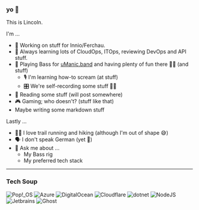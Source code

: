 ### yo 👋

<!--
**lincolnpires/lincolnpires** is a ✨ _special_ ✨ repository because its `README.md` (this file) appears on your GitHub profile.
-->

This is Lincoln.

I'm ...
- 🔭 Working on stuff for Innio/Ferchau.
- 🌱 Always learning lots of CloudOps, ITOps, reviewing DevOps and API stuff.
- 🎵 Playing Bass for [uManic.band](https://uManic.band) and having plenty of fun there 🤘🏾 (and stuff)
  - 🎙️ I'm learning how-to scream (at stuff)
  - 🎛️ We're self-recording some stuff 🤞🏾
- 📖 Reading some stuff (will post somewhere) <!-- `IT Strategy` by Jim Maholic and `Limitless` by Jim Kwik -->
- 🎮 Gaming; who doesn't? (stuff like that)
- Maybe writing some markdown stuff

Lastly ...
- 🏃🏾‍ I love trail running and hiking (although I'm out of shape 😅)
- 🗣 I don't speak German (yet 🤔)
- 💬 Ask me about ...
  - My Bass rig
  - My preferred tech stack

---
### Tech Soup
![Pop!_OS](https://img.shields.io/badge/Pop!_OS-49b8c6.svg?style=for-the-badge&logo=popos&logoColor=white) 
![Azure](https://img.shields.io/badge/azure-blue.svg?style=for-the-badge&logo=microsoft-azure) 
![DigitalOcean](https://img.shields.io/badge/DigitalOcean-%230167ff.svg?style=for-the-badge&logo=digitalOcean&logoColor=white) 
![Cloudflare](https://img.shields.io/badge/Cloudflare-F38020?style=for-the-badge&logo=Cloudflare&logoColor=white) 
![dotnet](https://img.shields.io/badge/dotnet-blueviolet.svg?style=for-the-badge&logo=dotnet&logoColor=white) 
![NodeJS](https://img.shields.io/badge/node.js-6DA55F?style=for-the-badge&logo=node.js&logoColor=white) 
![Jetbrains](https://img.shields.io/badge/Jetbrains-black?style=for-the-badge&logo=Jetbrains) 
![Ghost](https://img.shields.io/badge/Ghost-black.svg?style=for-the-badge&logo=ghost&logoColor=white) 

<!-- ## Tech Soup

![Ubuntu](https://img.shields.io/badge/Ubuntu-E95420?style=for-the-badge&logo=ubuntu&logoColor=white) 
![Pop!_OS](https://img.shields.io/badge/Pop!_OS-49b8c6.svg?style=for-the-badge&logo=popos&logoColor=white) 
![RedHat](https://img.shields.io/badge/RedHat-white?style=for-the-badge&logo=RedHat&logoColor=ee0000) 

![C#](https://img.shields.io/badge/C%23-blueviolet.svg?style=for-the-badge&logo=csharp)
![Python](https://img.shields.io/badge/python-3670A0?style=for-the-badge&logo=python&logoColor=ffdd54) ~
![PHP](https://img.shields.io/badge/php-%23777BB4.svg?style=for-the-badge&logo=php&logoColor=white) ~
![JavaScript](https://img.shields.io/badge/javascript-%23323330.svg?style=for-the-badge&logo=javascript&logoColor=%23F7DF1E)

![Express.js](https://img.shields.io/badge/express.js-%23404d59.svg?style=for-the-badge&logo=express&logoColor=%2361DAFB) 

![Git](https://img.shields.io/badge/git-%23F05033.svg?style=for-the-badge&logo=git&logoColor=white) 
![GitHub](https://img.shields.io/badge/github-%23121011.svg?style=for-the-badge&logo=github&logoColor=white) 
![GitHub Actions](https://img.shields.io/badge/actions-%23121011.svg?style=for-the-badge&logo=github-actions&logoColor=white)
<!-- ![Terraform](https://img.shields.io/badge/terraform-7740b6?style=for-the-badge&logo=terraform) 

<!-- ![Snyk](https://img.shields.io/badge/Snyk-221f4a?style=for-the-badge&logo=Snyk) 
![Sentry](https://img.shields.io/badge/sentry-362d59?style=for-the-badge&logo=sentry) 


![VS Code](https://img.shields.io/badge/VS_Code-4babeb?style=for-the-badge&logo=visualstudiocode) 
![Vim](https://img.shields.io/badge/Vim-ccc?style=for-the-badge&logo=vim&logoColor=019833) 

![JWT](https://img.shields.io/badge/JWT-black?style=for-the-badge&logo=JSON%20web%20tokens) 
![Postman](https://img.shields.io/badge/Postman-FF6C37?style=for-the-badge&logo=postman&logoColor=white) 
![Swagger](https://img.shields.io/badge/-Swagger-%23Clojure?style=for-the-badge&logo=swagger&logoColor=white) 

![Docker](https://img.shields.io/badge/docker-%230db7ed.svg?style=for-the-badge&logo=docker&logoColor=white) 
![Nginx](https://img.shields.io/badge/nginx-%23009639.svg?style=for-the-badge&logo=nginx&logoColor=white) 
<!--
![Apache](https://img.shields.io/badge/apache-%23D42029.svg?style=for-the-badge&logo=apache&logoColor=white) 

![Bootstrap](https://img.shields.io/badge/bootstrap-%23563D7C.svg?style=for-the-badge&logo=bootstrap&logoColor=white) 
![React](https://img.shields.io/badge/react-%2320232a.svg?style=for-the-badge&logo=react&logoColor=%2361DAFB) 
![Firebase](https://img.shields.io/badge/firebase-white.svg?style=for-the-badge&logo=Firebase) 
![Vite](https://img.shields.io/badge/vite-9a5efe.svg?style=for-the-badge&logo=vite&logoColor=ffce26) 

<!--![WordPress](https://img.shields.io/badge/WordPress-%23117AC9.svg?style=for-the-badge&logo=WordPress&logoColor=white) -->

<!-- ![Sequelize](https://img.shields.io/badge/Sequelize-52B0E7?style=for-the-badge&logo=Sequelize&logoColor=white) 
![NPM](https://img.shields.io/badge/NPM-%23000000.svg?style=for-the-badge&logo=npm&logoColor=white) 
![Slack](https://img.shields.io/badge/Slack-4A154B?style=for-the-badge&logo=slack&logoColor=white) 
![Webpack](https://img.shields.io/badge/webpack-%238DD6F9.svg?style=for-the-badge&logo=webpack&logoColor=black) 
![Babel](https://img.shields.io/badge/Babel-F9DC3e?style=for-the-badge&logo=babel&logoColor=black) 
![ElasticSearch](https://img.shields.io/badge/-ElasticSearch-005571?style=for-the-badge&logo=elasticsearch)  

<small>with more to come ...</small>
-->
